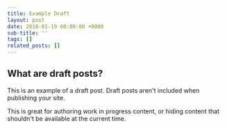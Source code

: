 ```yaml
---
title: Example Draft
layout: post
date: 2018-01-19 00:00:00 +0000
sub-title: ''
tags: []
related_posts: []
---
```

## What are draft posts?

This is an example of a draft post. Draft posts aren't included when publishing your site.

This is great for authoring work in progress content, or hiding content that shouldn't be available at the current time.